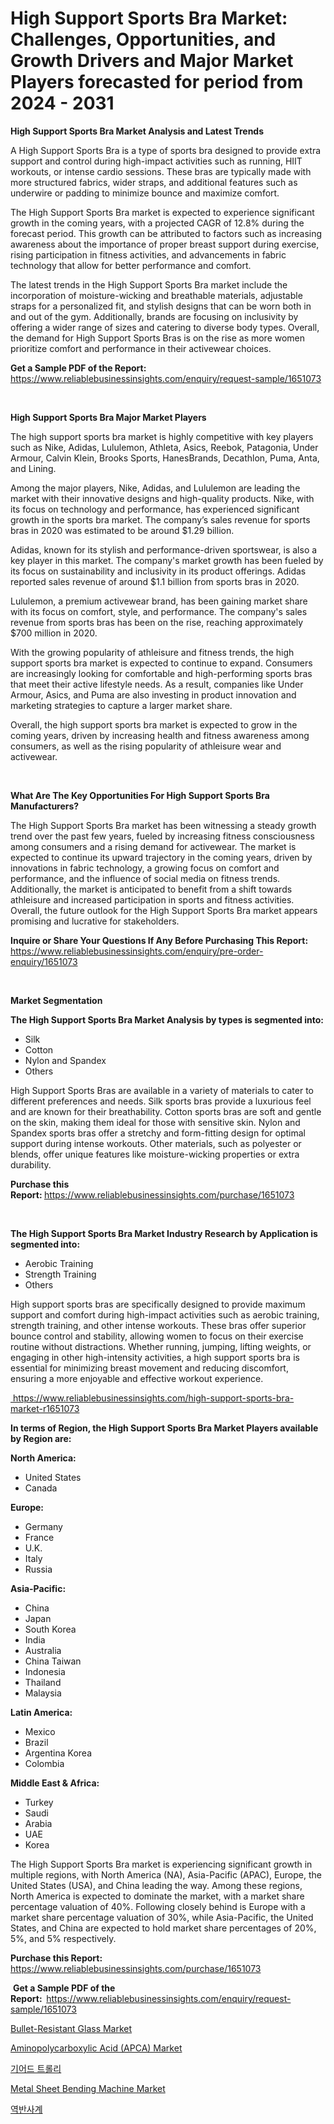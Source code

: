 <p><h1>High Support Sports Bra Market: Challenges, Opportunities, and Growth Drivers and Major Market Players forecasted for period from 2024 - 2031</h1></p><p><strong>High Support Sports Bra Market Analysis and Latest Trends</strong></p>
<p><p>A High Support Sports Bra is a type of sports bra designed to provide extra support and control during high-impact activities such as running, HIIT workouts, or intense cardio sessions. These bras are typically made with more structured fabrics, wider straps, and additional features such as underwire or padding to minimize bounce and maximize comfort.</p><p>The High Support Sports Bra market is expected to experience significant growth in the coming years, with a projected CAGR of 12.8% during the forecast period. This growth can be attributed to factors such as increasing awareness about the importance of proper breast support during exercise, rising participation in fitness activities, and advancements in fabric technology that allow for better performance and comfort.</p><p>The latest trends in the High Support Sports Bra market include the incorporation of moisture-wicking and breathable materials, adjustable straps for a personalized fit, and stylish designs that can be worn both in and out of the gym. Additionally, brands are focusing on inclusivity by offering a wider range of sizes and catering to diverse body types. Overall, the demand for High Support Sports Bras is on the rise as more women prioritize comfort and performance in their activewear choices.</p></p>
<p><strong>Get a Sample PDF of the Report:&nbsp;</strong> <a href="https://www.reliablebusinessinsights.com/enquiry/request-sample/1651073">https://www.reliablebusinessinsights.com/enquiry/request-sample/1651073</a></p>
<p>&nbsp;</p>
<p><strong>High Support Sports Bra Major Market Players</strong></p>
<p><p>The high support sports bra market is highly competitive with key players such as Nike, Adidas, Lululemon, Athleta, Asics, Reebok, Patagonia, Under Armour, Calvin Klein, Brooks Sports, HanesBrands, Decathlon, Puma, Anta, and Lining. </p><p>Among the major players, Nike, Adidas, and Lululemon are leading the market with their innovative designs and high-quality products. Nike, with its focus on technology and performance, has experienced significant growth in the sports bra market. The company’s sales revenue for sports bras in 2020 was estimated to be around $1.29 billion. </p><p>Adidas, known for its stylish and performance-driven sportswear, is also a key player in this market. The company's market growth has been fueled by its focus on sustainability and inclusivity in its product offerings. Adidas reported sales revenue of around $1.1 billion from sports bras in 2020. </p><p>Lululemon, a premium activewear brand, has been gaining market share with its focus on comfort, style, and performance. The company's sales revenue from sports bras has been on the rise, reaching approximately $700 million in 2020.</p><p>With the growing popularity of athleisure and fitness trends, the high support sports bra market is expected to continue to expand. Consumers are increasingly looking for comfortable and high-performing sports bras that meet their active lifestyle needs. As a result, companies like Under Armour, Asics, and Puma are also investing in product innovation and marketing strategies to capture a larger market share.</p><p>Overall, the high support sports bra market is expected to grow in the coming years, driven by increasing health and fitness awareness among consumers, as well as the rising popularity of athleisure wear and activewear.</p></p>
<p>&nbsp;</p>
<p><strong>What Are The Key Opportunities For High Support Sports Bra Manufacturers?</strong></p>
<p><p>The High Support Sports Bra market has been witnessing a steady growth trend over the past few years, fueled by increasing fitness consciousness among consumers and a rising demand for activewear. The market is expected to continue its upward trajectory in the coming years, driven by innovations in fabric technology, a growing focus on comfort and performance, and the influence of social media on fitness trends. Additionally, the market is anticipated to benefit from a shift towards athleisure and increased participation in sports and fitness activities. Overall, the future outlook for the High Support Sports Bra market appears promising and lucrative for stakeholders.</p></p>
<p><strong>Inquire or Share Your Questions If Any Before Purchasing This Report:</strong> <a href="https://www.reliablebusinessinsights.com/enquiry/pre-order-enquiry/1651073">https://www.reliablebusinessinsights.com/enquiry/pre-order-enquiry/1651073</a></p>
<p>&nbsp;</p>
<p><strong>Market Segmentation</strong></p>
<p><strong>The High Support Sports Bra Market Analysis by types is segmented into:</strong></p>
<p><ul><li>Silk</li><li>Cotton</li><li>Nylon and Spandex</li><li>Others</li></ul></p>
<p><p>High Support Sports Bras are available in a variety of materials to cater to different preferences and needs. Silk sports bras provide a luxurious feel and are known for their breathability. Cotton sports bras are soft and gentle on the skin, making them ideal for those with sensitive skin. Nylon and Spandex sports bras offer a stretchy and form-fitting design for optimal support during intense workouts. Other materials, such as polyester or blends, offer unique features like moisture-wicking properties or extra durability.</p></p>
<p><strong>Purchase this Report:&nbsp;</strong><a href="https://www.reliablebusinessinsights.com/purchase/1651073">https://www.reliablebusinessinsights.com/purchase/1651073</a></p>
<p>&nbsp;</p>
<p><strong>The High Support Sports Bra Market Industry Research by Application is segmented into:</strong></p>
<p><ul><li>Aerobic Training</li><li>Strength Training</li><li>Others</li></ul></p>
<p><p>High support sports bras are specifically designed to provide maximum support and comfort during high-impact activities such as aerobic training, strength training, and other intense workouts. These bras offer superior bounce control and stability, allowing women to focus on their exercise routine without distractions. Whether running, jumping, lifting weights, or engaging in other high-intensity activities, a high support sports bra is essential for minimizing breast movement and reducing discomfort, ensuring a more enjoyable and effective workout experience.</p></p>
<p><a href="https://www.reliablebusinessinsights.com/high-support-sports-bra-market-r1651073">&nbsp;https://www.reliablebusinessinsights.com/high-support-sports-bra-market-r1651073</a></p>
<p><strong>In terms of Region, the High Support Sports Bra Market Players available by Region are:</strong></p>
<p>
    <p> <strong> North America: </strong>
        <ul>
            <li>United States</li>
            <li>Canada</li>
        </ul>
        </p> 
    <p> <strong> Europe: </strong>
        <ul>
            <li>Germany</li>
            <li>France</li>
            <li>U.K.</li>
            <li>Italy</li>
            <li>Russia</li>
        </ul>
        </p> 
    <p> <strong> Asia-Pacific: </strong>
        <ul>
            <li>China</li>
            <li>Japan</li>
            <li>South Korea</li>
            <li>India</li>
            <li>Australia</li>
            <li>China Taiwan</li>
            <li>Indonesia</li>
            <li>Thailand</li>
            <li>Malaysia</li>
        </ul>
        </p> 
    <p> <strong> Latin America: </strong>
        <ul>
            <li>Mexico</li>
            <li>Brazil</li>
            <li>Argentina Korea</li>
            <li>Colombia</li>
        </ul>
        </p> 
    <p> <strong> Middle East & Africa: </strong>
        <ul>
            <li>Turkey</li>
            <li>Saudi</li>
            <li>Arabia</li>
            <li>UAE</li>
            <li>Korea</li>
        </ul>
    </p>
    </p>
<p><p>The High Support Sports Bra market is experiencing significant growth in multiple regions, with North America (NA), Asia-Pacific (APAC), Europe, the United States (USA), and China leading the way. Among these regions, North America is expected to dominate the market, with a market share percentage valuation of 40%. Following closely behind is Europe with a market share percentage valuation of 30%, while Asia-Pacific, the United States, and China are expected to hold market share percentages of 20%, 5%, and 5% respectively.</p></p>
<p><strong>Purchase this Report: </strong><a href="https://www.reliablebusinessinsights.com/purchase/1651073">https://www.reliablebusinessinsights.com/purchase/1651073</a></p>
<p>&nbsp;<strong>Get a Sample PDF of the Report:&nbsp;&nbsp;</strong><a href="https://www.reliablebusinessinsights.com/enquiry/request-sample/1651073">https://www.reliablebusinessinsights.com/enquiry/request-sample/1651073</a></p>
<p><strong></strong></p>
<p><p><a href="https://github.com/Whitneyboyettebo9kiw7yr13/Market-Research-Report-List-3/blob/main/bullet-resistant-glass-market.md">Bullet-Resistant Glass Market</a></p><p><a href="https://github.com/sonuprakash1/Market-Research-Report-List-3/blob/main/aminopolycarboxylic-acid-apca-market.md">Aminopolycarboxylic Acid (APCA) Market</a></p><p><a href="https://github.com/admichael111/Market-Research-Report-List-1/blob/main/1593347147346.md">기어드 트롤리</a></p><p><a href="https://issuu.com/reportprime-2/docs/metal-sheet-bending-machine-market-size-2030.pptx">Metal Sheet Bending Machine Market</a></p><p><a href="https://github.com/hook46569/Market-Research-Report-List-1/blob/main/7681540147345.md">역반사계</a></p></p>